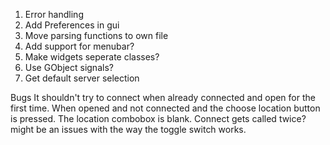 1. Error handling
2. Add Preferences in gui
3. Move parsing functions to own file
4. Add support for menubar?
5. Make widgets seperate classes?
6. Use GObject signals?
7. Get default server selection

Bugs
It shouldn't try to connect when already connected and open for the first time.
When opened and not connected and the choose location button is pressed. The location combobox is blank.
Connect gets called twice? might be an issues with the way the toggle switch works.